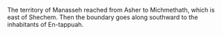 The territory of Manasseh reached from Asher to Michmethath, which is east of Shechem. Then the boundary goes along southward to the inhabitants of En-tappuah.
